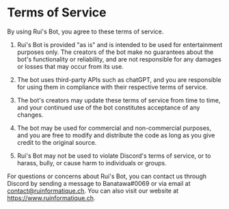 # Terms of Service

By using Rui's Bot, you agree to these terms of service.

1. Rui's Bot is provided "as is" and is intended to be used for entertainment purposes only. The creators of the bot make no guarantees about the bot's functionality or reliability, and are not responsible for any damages or losses that may occur from its use.

2. The bot uses third-party APIs such as chatGPT, and you are responsible for using them in compliance with their respective terms of service.

3. The bot's creators may update these terms of service from time to time, and your continued use of the bot constitutes acceptance of any changes.

4. The bot may be used for commercial and non-commercial purposes, and you are free to modify and distribute the code as long as you give credit to the original source.

5. Rui's Bot may not be used to violate Discord's terms of service, or to harass, bully, or cause harm to individuals or groups.

For questions or concerns about Rui's Bot, you can contact us through Discord by sending a message to Banatawa#0069 or via email at contact@ruinformatique.ch. You can also visit our website at https://www.ruinformatique.ch.